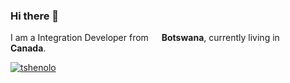 ### Hi there 👋

I am a Integration Developer from <img src="https://cdn-icons-png.flaticon.com/512/197/197510.png" width="13"/> <b>Botswana</b>, currently living in <img src="https://cdn-icons-png.flaticon.com/512/197/197430.png" width="13"/> <b>Canada</b>. </p>

<p align="left"> <a href="https://twitter.com/tshenolo" target="blank"><img src="https://img.shields.io/twitter/follow/tshenolo?logo=twitter&style=for-the-badge" alt="tshenolo" /></a> </p>




<!--
**tshenolo/tshenolo** is a ✨ _special_ ✨ repository because its `README.md` (this file) appears on your GitHub profile.

Here are some ideas to get you started:

- 🔭 I’m currently working on ...
- 🌱 I’m currently learning ...
- 👯 I’m looking to collaborate on ...
- 🤔 I’m looking for help with ...
- 💬 Ask me about ...
- 📫 How to reach me: ...
- 😄 Pronouns: ...
- ⚡ Fun fact: ...
-->
